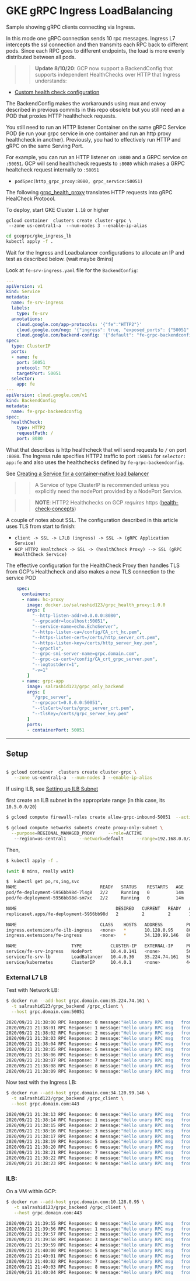 # GKE gRPC Ingress LoadBalancing

Sample showing gRPC clients connecting via Ingress.

In this mode one gRPC connection sends 10 rpc messages.  Ingress L7 intercepts the ssl connection and then transmits each RPC back to different pods.
Since each RPC goes to different endpoints, the load is more evenly distributed between all pods.

>> **Update 8/10/20**:  GCP now support a BackendConfig that supports independent HealthChecks over HTTP that Ingress understands:

- [Custom health check configuration](https://cloud.google.com/kubernetes-engine/docs/how-to/ingress-features#direct_health)


The BackendConfig makes the workarounds using mux and envoy described in previous commits in this repo obsolete but you still need an a POD that proxies HTTP healthcheck requests.

You still need to run an HTTP listener Container on the same gRPC Service POD (ie run your grpc service in one container and run an http proxy healthcheck in another).  Previously, you had to effectively run HTTP and gRPC on the same Serving Port.

For example, you can run an HTTP listener on `:8080` and a GRPC service on `:50051`.  GCP will send healthcheck requests to `:8080` which makes a GRPC healtcheck request internally to `:50051`

- `podSpec(http_grpc_proxy:8080, grpc_service:50051)`

The following [grpc_health_proxy](https://github.com/salrashid123/grpc_health_proxy) translates HTTP requests into gRPC HealCheck Protocol.

To deploy, start GKE Cluster `1.18` or higher

```
gcloud container  clusters create cluster-grpc \
 --zone us-central1-a  --num-nodes 3 --enable-ip-alias
```

```bash
cd gcegrpc/gke_ingress_lb
kubectl apply -f .
```

Wait for the Ingress and Loadbalancer configurations to allocate an IP and test as described below.
(wait maybe 8mins)


Look at `fe-srv-ingress.yaml` file for the `BackendConfig`:


```yaml
---
apiVersion: v1
kind: Service
metadata:
  name: fe-srv-ingress
  labels:
    type: fe-srv
  annotations:
    cloud.google.com/app-protocols: '{"fe":"HTTP2"}'
    cloud.google.com/neg: '{"ingress": true, "exposed_ports": {"50051":{}}}'
    cloud.google.com/backend-config: '{"default": "fe-grpc-backendconfig"}'
spec:
  type: ClusterIP 
  ports:
  - name: fe
    port: 50051
    protocol: TCP
    targetPort: 50051
  selector:
    app: fe
---
apiVersion: cloud.google.com/v1
kind: BackendConfig
metadata:
  name: fe-grpc-backendconfig
spec:
  healthCheck:
    type: HTTP2
    requestPath: /
    port: 8080
```


What that describes is http healthcheck that will send requests to `/` on port `:8080`.  The Ingress rule specifies HTTP2 traffic to port `:50051` for `selector: app:fe` and also uses the healthchecks defined by `fe-grpc-backendconfig`.

See [Creating a Service for a container-native load balancer](https://cloud.google.com/kubernetes-engine/docs/how-to/container-native-load-balancing)

>>  A Service of type ClusterIP is recommended unless you explicitly need the nodePort provided by a NodePort Service.


>> **NOTE**: HTTP2 Healthchecks on GCP _requires_ https ([health-check-concepts](https://cloud.google.com/load-balancing/docs/health-check-concepts#category_and_protocol))

A couple of notes about SSL.  The configuration described in this article uses TLS from start to finish:

- `client -> SSL -> L7LB (ingress) -> SSL -> (gRPC Application Service)`
- `GCP HTTP2 Healtcheck -> SSL -> (healthCheck Proxy) --> SSL (gRPC HealthCheck Service)`

The effective configuration for the HealthCheck Proxy then handles TLS from GCP's Healthcheck and also makes a new TLS connection to the service POD
```yaml
    spec:
      containers:
      - name: hc-proxy
        image: docker.io/salrashid123/grpc_health_proxy:1.0.0
        args: [
          "--http-listen-addr=0.0.0.0:8080",
          "--grpcaddr=localhost:50051",
          "--service-name=echo.EchoServer",
          "--https-listen-ca=/config/CA_crt_hc.pem",
          "--https-listen-cert=/certs/http_server_crt.pem",
          "--https-listen-key=/certs/http_server_key.pem",
          "--grpctls",        
          "--grpc-sni-server-name=grpc.domain.com",
          "--grpc-ca-cert=/config/CA_crt_grpc_server.pem",
          "--logtostderr=1",
          "-v=1"
        ]
      - name: grpc-app
        image: salrashid123/grpc_only_backend
        args: [
          "/grpc_server",
          "--grpcport=0.0.0.0:50051",
          "--tlsCert=/certs/grpc_server_crt.pem",
          "--tlsKey=/certs/grpc_server_key.pem"        
        ]
        ports:
        - containerPort: 50051    
```

---

## Setup

```bash

$ gcloud container  clusters create cluster-grpc \
   --zone us-central1-a  --num-nodes 3 --enable-ip-alias 
```


If using ILB, see [Setting up ILB Subnet](https://cloud.google.com/load-balancing/docs/l7-internal/setting-up-l7-internal#configuring_the_proxy-only_subnet)

first create an ILB subnet in the appropriate range (in this case, its `10.5.0.0/20`)

```bash
$ gcloud compute firewall-rules create allow-grpc-inbound-50051  --action allow --direction INGRESS    --source-ranges 0.0.0.0/0     --rules tcp:50051

$ gcloud compute networks subnets create proxy-only-subnet \
  --purpose=REGIONAL_MANAGED_PROXY     --role=ACTIVE  
   --region=us-central1     --network=default     --range=192.168.0.0/23   
```

Then, 

```bash
$ kubectl apply -f .

(wait 8 mins, really wait)

$  kubectl get po,rs,ing,svc
NAME                                READY   STATUS    RESTARTS   AGE
pod/fe-deployment-5956bb98d-7l4g8   2/2     Running   0          14m
pod/fe-deployment-5956bb98d-sm7xc   2/2     Running   0          14m

NAME                                      DESIRED   CURRENT   READY   AGE
replicaset.apps/fe-deployment-5956bb98d   2         2         2       14m

NAME                                CLASS    HOSTS   ADDRESS         PORTS     AGE
ingress.extensions/fe-ilb-ingress   <none>   *       10.128.0.95     80, 443   14m
ingress.extensions/fe-ingress       <none>   *       34.120.99.146   80, 443   14m

NAME                     TYPE           CLUSTER-IP   EXTERNAL-IP     PORT(S)           AGE
service/fe-srv-ingress   NodePort       10.4.0.141   <none>          50051:31473/TCP   14m
service/fe-srv-lb        LoadBalancer   10.4.0.30    35.224.74.161   50051:32216/TCP   14m
service/kubernetes       ClusterIP      10.4.0.1     <none>          443/TCP           15m
```

### External L7 LB

Test with Network LB:

```bash
$ docker run --add-host grpc.domain.com:35.224.74.161 \
  -t salrashid123/grpc_backend /grpc_client \
  --host grpc.domain.com:50051

2020/09/21 21:38:00 RPC Response: 0 message:"Hello unary RPC msg   from hostname fe-deployment-5956bb98d-7l4g8" 
2020/09/21 21:38:01 RPC Response: 1 message:"Hello unary RPC msg   from hostname fe-deployment-5956bb98d-7l4g8" 
2020/09/21 21:38:02 RPC Response: 2 message:"Hello unary RPC msg   from hostname fe-deployment-5956bb98d-7l4g8" 
2020/09/21 21:38:03 RPC Response: 3 message:"Hello unary RPC msg   from hostname fe-deployment-5956bb98d-7l4g8" 
2020/09/21 21:38:04 RPC Response: 4 message:"Hello unary RPC msg   from hostname fe-deployment-5956bb98d-7l4g8" 
2020/09/21 21:38:05 RPC Response: 5 message:"Hello unary RPC msg   from hostname fe-deployment-5956bb98d-7l4g8" 
2020/09/21 21:38:06 RPC Response: 6 message:"Hello unary RPC msg   from hostname fe-deployment-5956bb98d-7l4g8" 
2020/09/21 21:38:07 RPC Response: 7 message:"Hello unary RPC msg   from hostname fe-deployment-5956bb98d-7l4g8" 
2020/09/21 21:38:08 RPC Response: 8 message:"Hello unary RPC msg   from hostname fe-deployment-5956bb98d-7l4g8" 
2020/09/21 21:38:09 RPC Response: 9 message:"Hello unary RPC msg   from hostname fe-deployment-5956bb98d-7l4g8"
```

Now test with the Ingress LB:

```bash
$ docker run --add-host grpc.domain.com:34.120.99.146 \
  -t salrashid123/grpc_backend /grpc_client \
  --host grpc.domain.com:443

2020/09/21 21:38:13 RPC Response: 0 message:"Hello unary RPC msg   from hostname fe-deployment-5956bb98d-sm7xc" 
2020/09/21 21:38:14 RPC Response: 1 message:"Hello unary RPC msg   from hostname fe-deployment-5956bb98d-sm7xc" 
2020/09/21 21:38:15 RPC Response: 2 message:"Hello unary RPC msg   from hostname fe-deployment-5956bb98d-7l4g8" 
2020/09/21 21:38:16 RPC Response: 3 message:"Hello unary RPC msg   from hostname fe-deployment-5956bb98d-sm7xc" 
2020/09/21 21:38:17 RPC Response: 4 message:"Hello unary RPC msg   from hostname fe-deployment-5956bb98d-sm7xc" 
2020/09/21 21:38:19 RPC Response: 5 message:"Hello unary RPC msg   from hostname fe-deployment-5956bb98d-7l4g8" 
2020/09/21 21:38:20 RPC Response: 6 message:"Hello unary RPC msg   from hostname fe-deployment-5956bb98d-7l4g8" 
2020/09/21 21:38:21 RPC Response: 7 message:"Hello unary RPC msg   from hostname fe-deployment-5956bb98d-7l4g8" 
2020/09/21 21:38:22 RPC Response: 8 message:"Hello unary RPC msg   from hostname fe-deployment-5956bb98d-7l4g8" 
2020/09/21 21:38:23 RPC Response: 9 message:"Hello unary RPC msg   from hostname fe-deployment-5956bb98d-7l4g8"
```


### ILB:

On a VM within GCP:
```bash
$ docker run --add-host grpc.domain.com:10.128.0.95 \
   -t salrashid123/grpc_backend /grpc_client \
   --host grpc.domain.com:443

2020/09/21 21:39:55 RPC Response: 0 message:"Hello unary RPC msg   from hostname fe-deployment-5956bb98d-7l4g8" 
2020/09/21 21:39:56 RPC Response: 1 message:"Hello unary RPC msg   from hostname fe-deployment-5956bb98d-sm7xc" 
2020/09/21 21:39:57 RPC Response: 2 message:"Hello unary RPC msg   from hostname fe-deployment-5956bb98d-7l4g8" 
2020/09/21 21:39:58 RPC Response: 3 message:"Hello unary RPC msg   from hostname fe-deployment-5956bb98d-sm7xc" 
2020/09/21 21:39:59 RPC Response: 4 message:"Hello unary RPC msg   from hostname fe-deployment-5956bb98d-7l4g8" 
2020/09/21 21:40:00 RPC Response: 5 message:"Hello unary RPC msg   from hostname fe-deployment-5956bb98d-sm7xc" 
2020/09/21 21:40:01 RPC Response: 6 message:"Hello unary RPC msg   from hostname fe-deployment-5956bb98d-7l4g8" 
2020/09/21 21:40:02 RPC Response: 7 message:"Hello unary RPC msg   from hostname fe-deployment-5956bb98d-sm7xc" 
2020/09/21 21:40:03 RPC Response: 8 message:"Hello unary RPC msg   from hostname fe-deployment-5956bb98d-7l4g8" 
2020/09/21 21:40:04 RPC Response: 9 message:"Hello unary RPC msg   from hostname fe-deployment-5956bb98d-sm7xc"
```
